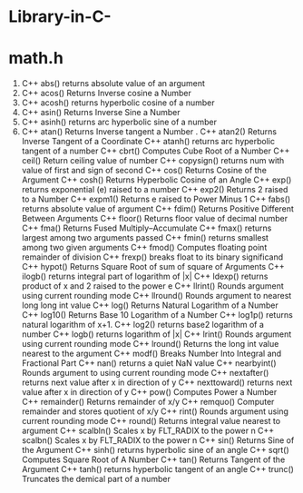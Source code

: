 # Library-in-C-
# math.h
1. C++ abs() 	returns absolute value of an argument
2. C++ acos() 	Returns Inverse cosine a Number
3. C++ acosh() 	returns hyperbolic cosine of a number
4. C++ asin() 	Returns Inverse Sine a Number
5. C++ asinh() 	returns arc hyperbolic sine of a number
6. C++ atan() 	Returns Inverse tangent a Number
. C++ atan2() 	Returns Inverse Tangent of a Coordinate
C++ atanh() 	returns arc hyperbolic tangent of a number
C++ cbrt() 	Computes Cube Root of a Number
C++ ceil() 	Return ceiling value of number
C++ copysign() 	returns num with value of first and sign of second
C++ cos() 	Returns Cosine of the Argument
C++ cosh() 	Returns Hyperbolic Cosine of an Angle
C++ exp() 	returns exponential (e) raised to a number
C++ exp2() 	Returns 2 raised to a Number
C++ expm1() 	Returns e raised to Power Minus 1
C++ fabs() 	returns absolute value of argument
C++ fdim() 	Returns Positive Different Between Arguments
C++ floor() 	Returns floor value of decimal number
C++ fma() 	Returns Fused Multiply–Accumulate
C++ fmax() 	returns largest among two arguments passed
C++ fmin() 	returns smallest among two given arguments
C++ fmod() 	Computes floating point remainder of division
C++ frexp() 	breaks float to its binary significand
C++ hypot() 	Returns Square Root of sum of square of Arguments
C++ ilogb() 	returns integral part of logarithm of |x|
C++ ldexp() 	returns product of x and 2 raised to the power e
C++ llrint() 	Rounds argument using current rounding mode
C++ llround() 	Rounds argument to nearest long long int value
C++ log() 	Returns Natural Logarithm of a Number
C++ log10() 	Returns Base 10 Logarithm of a Number
C++ log1p() 	returns natural logarithm of x+1.
C++ log2() 	returns base2 logarithm of a number
C++ logb() 	returns logarithm of |x|
C++ lrint() 	Rounds argument using current rounding mode
C++ lround() 	Returns the long int value nearest to the argument
C++ modf() 	Breaks Number Into Integral and Fractional Part
C++ nan() 	returns a quiet NaN value
C++ nearbyint() 	Rounds argument to using current rounding mode
C++ nextafter() 	returns next value after x in direction of y
C++ nexttoward() 	returns next value after x in direction of y
C++ pow() 	Computes Power a Number
C++ remainder() 	Returns remainder of x/y
C++ remquo() 	Computer remainder and stores quotient of x/y
C++ rint() 	Rounds argument using current rounding mode
C++ round() 	Returns integral value nearest to argument
C++ scalbln() 	Scales x by FLT_RADIX to the power n
C++ scalbn() 	Scales x by FLT_RADIX to the power n
C++ sin() 	Returns Sine of the Argument
C++ sinh() 	returns hyperbolic sine of an angle
C++ sqrt() 	Computes Square Root of A Number
C++ tan() 	Returns Tangent of the Argument
C++ tanh() 	returns hyperbolic tangent of an angle
C++ trunc() 	Truncates the demical part of a number 

